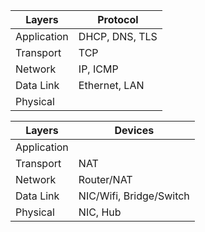 | Layers      | Protocol       |
| ----------- | -------------- |
| Application | DHCP, DNS, TLS |
| Transport   | TCP            |
| Network     | IP, ICMP       |
| Data Link   | Ethernet, LAN  |
| Physical    |                |

| Layers      | Devices                 |
| ----------- | ----------------------- |
| Application |                         |
| Transport   | NAT                     |
| Network     | Router/NAT              |
| Data Link   | NIC/Wifi, Bridge/Switch |
| Physical    | NIC, Hub                |
